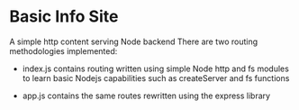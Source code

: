 # Basic Info Site

A simple http content serving Node backend
There are two routing methodologies implemented:

- index.js contains routing written using simple Node http and fs modules to learn basic Nodejs capabilities such as createServer and fs functions

- app.js contains the same routes rewritten using the express library
